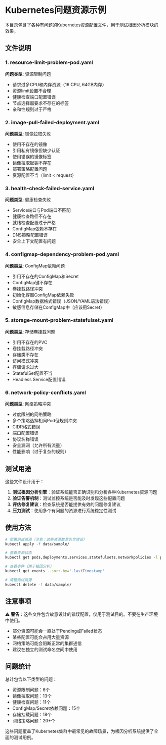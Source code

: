 # Kubernetes问题资源示例

本目录包含了各种有问题的Kubernetes资源配置文件，用于测试根因分析模块的效果。

## 文件说明

### 1. resource-limit-problem-pod.yaml
**问题类型**: 资源限制问题
- 请求过多CPU和内存资源（16 CPU, 64GB内存）
- 资源limit设置不合理
- 健康检查端口配置错误
- 节点选择器要求不存在的标签
- 亲和性规则过于严格

### 2. image-pull-failed-deployment.yaml  
**问题类型**: 镜像拉取失败
- 使用不存在的镜像
- 引用私有镜像但缺少认证
- 使用错误的镜像标签
- 镜像拉取密钥不存在
- 部署策略配置问题
- 资源配置不当（limit < request）

### 3. health-check-failed-service.yaml
**问题类型**: 健康检查失败  
- Service端口与Pod端口不匹配
- 健康检查路径不存在
- 就绪检查配置过于严格
- ConfigMap依赖不存在
- DNS策略配置错误
- 安全上下文配置有问题

### 4. configmap-dependency-problem-pod.yaml
**问题类型**: ConfigMap依赖问题
- 引用不存在的ConfigMap和Secret
- ConfigMap键不存在
- 卷挂载路径冲突
- 初始化容器ConfigMap依赖失败
- ConfigMap数据格式错误（JSON/YAML语法错误）
- 敏感信息存储在ConfigMap中（应该用Secret）

### 5. storage-mount-problem-statefulset.yaml
**问题类型**: 存储卷挂载问题
- 引用不存在的PVC
- 卷挂载路径冲突
- 存储类不存在
- 访问模式冲突
- 存储请求过大
- StatefulSet配置不当
- Headless Service配置错误

### 6. network-policy-conflicts.yaml
**问题类型**: 网络策略冲突
- 过度限制的网络策略
- 多个策略选择相同Pod但规则冲突
- CIDR格式错误
- 端口配置错误
- 协议名称错误
- 安全漏洞（允许所有流量）
- 性能影响（过于复杂的规则）

## 测试用途

这些文件设计用于：

1. **测试根因分析引擎**：验证系统能否正确识别和分析各种Kubernetes资源问题
2. **验证告警机制**：测试监控系统是否能及时发现这些配置问题
3. **评估修复建议**：检查系统是否能提供有效的问题修复建议
4. **压力测试**：使用多个有问题的资源进行系统稳定性测试

## 使用方法

```bash
# 部署测试资源（注意：这些资源故意包含错误）
kubectl apply -f data/sample/

# 查看资源状态
kubectl get pods,deployments,services,statefulsets,networkpolicies -l problem

# 查看事件（用于根因分析）
kubectl get events --sort-by='.lastTimestamp'

# 清理测试资源
kubectl delete -f data/sample/
```

## 注意事项

⚠️ **警告**：这些文件包含故意设计的错误配置，仅用于测试目的。不要在生产环境中使用。

- 部分资源可能会一直处于Pending或Failed状态
- 某些配置可能会占用大量资源
- 网络策略可能会阻断正常的集群通信
- 建议在独立的测试命名空间中使用

## 问题统计

总计包含以下类型的问题：
- 资源限制问题：6个
- 镜像拉取问题：13个  
- 健康检查问题：11个
- ConfigMap/Secret依赖问题：15个
- 存储挂载问题：18个
- 网络策略问题：20+个

这些问题覆盖了Kubernetes集群中最常见的故障场景，为根因分析系统提供了全面的测试用例。